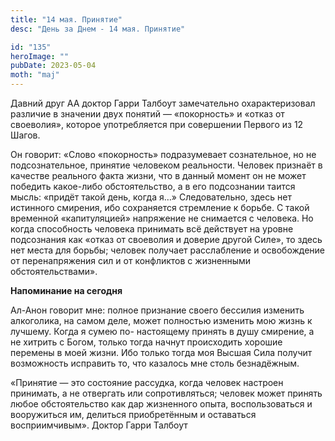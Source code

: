```yaml
---
title: "14 мая. Принятие"
desc: "День за Днем - 14 мая. Принятие"

id: "135"
heroImage: ""
pubDate: 2023-05-04
moth: "maj"
---
```


Давний друг АА доктор Гарри Талбоут замечательно охарактеризовал различие в
значении двух понятий — «покорность» и «отказ от своеволия», которое
употребляется при совершении Первого из 12 Шагов.

Он говорит: «Слово «покорность» подразумевает сознательное, но не
подсознательное, принятие человеком реальности. Человек признаёт в качестве
реального факта жизни, что в данный момент он не может победить какое-либо
обстоятельство, а в его подсознании таится мысль: «придёт такой день, когда
я…» Следовательно, здесь нет истинного смирения, ибо сохраняется стремление к
борьбе. С такой временной «капитуляцией» напряжение не снимается с человека.
Но когда способность человека принимать всё действует на уровне подсознания
как «отказ от своеволия и доверие другой Силе», то здесь нет места для борьбы;
человек получает расслабление и освобождение от перенапряжения сил и от
конфликтов с жизненными обстоятельствами».

**Напоминание на сегодня**

Ал-Анон говорит мне: полное признание своего бессилия изменить алкоголика, на
самом деле, может полностью изменить мою жизнь к лучшему. Когда я сумею по-
настоящему принять в душу смирение, а не хитрить с Богом, только тогда начнут
происходить хорошие перемены в моей жизни. Ибо только тогда моя Высшая Сила
получит возможность исправить то, что казалось мне столь безнадёжным.

«Принятие — это состояние рассудка, когда человек настроен принимать, а не
отвергать или сопротивляться; человек может принять любое обстоятельство как
дар жизненного опыта, воспользоваться и вооружиться им, делиться приобретённым
и оставаться восприимчивым». Доктор Гарри Талбоут
